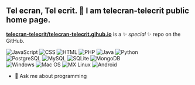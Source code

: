 ## Tel ecran, Tel ecrit. 👋 I am telecran-telecrit public home page.


**[telecran-telecrit/telecran-telecrit.gihub.io](https://github.com/telecran-telecrit/telecran-telecrit.github.io)** is a ✨ _special_ ✨ repo on the GitHub.

![JavaScript](https://shields.io/badge/JavaScript-FFEE00?logo=JavaScript&logoColor=grey&style=for-the-badge)
![CSS](https://img.shields.io/badge/CSS%203-1572B6?style=for-the-badge&logo=css3&logoColor=white)
![HTML](https://img.shields.io/badge/HTML%205-E34F26?style=for-the-badge&logo=html5&logoColor=black)
![PHP](https://img.shields.io/badge/PHP-777BB4?style=for-the-badge&logo=php&logoColor=white)
![Java](https://img.shields.io/badge/Java%208-ED8B00?style=for-the-badge&logo=openjdk&logoColor=darkblue)
![Python](https://img.shields.io/badge/Python-3776AB?style=for-the-badge&logo=python&logoColor=yellow) <br/>
![PostgreSQL](https://img.shields.io/badge/PostgreSQL-4169E1?style=for-the-badge&logo=postgresql&logoColor=white)
![MySQL](https://img.shields.io/badge/MySQL-4479A1?style=for-the-badge&logo=mysql&logoColor=white)
![SQLite](https://img.shields.io/badge/SQLite-003B57?style=for-the-badge&logo=sqlite&logoColor=white)
![MongoDB](https://img.shields.io/badge/MongoDB-47A248?style=for-the-badge&logo=mongodb&logoColor=white) <br/>
![Windows](https://img.shields.io/badge/Windows-0078D6?style=flat&logo=windows&logoColor=white)
![Mac OS](https://img.shields.io/badge/macOS-158F4C?style=flat&logo=apple&logoColor=violet)
![MX Linux](https://img.shields.io/badge/MX_Linux-000?style=flat&logo=mx-linux&logoColor=white)
![Android](https://img.shields.io/badge/Android-EFEFEF?style=flat&logo=android&logoColor=78C257)


- 💬 Ask me about programming
  
<!--
Here are some ideas to get you started:

- 👯 I’m looking to collaborate on ...
- 📫 How to reach me: ...
- ⚡ Fun fact: ...
-->

